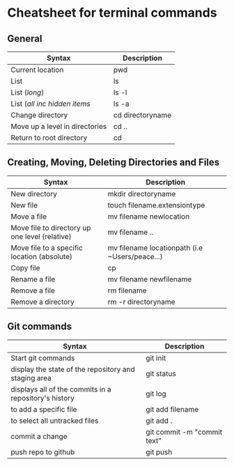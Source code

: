 # Cheatsheet for terminal commands

## General 

| Syntax | Description |
| ----------- | ----------- |
| Current location  | pwd |
| List  | ls |
|List (_long_) | ls -l
|List (_all inc hidden items_| ls -a
|Change directory | cd directoryname
|Move up a level in directories| cd ..
|Return to root directory | cd


## Creating, Moving, Deleting Directories and Files

| Syntax | Description |
| ----------- | ----------- |
| New directory  | mkdir directoryname |
| New file | touch filename.extensiontype|
|Move a file| mv filename newlocation
|Move file to directory up one level (relative)| mv filename ..
|Move file to a specific location (absolute)| mv filename locationpath (i.e ~Users/peace...)
|Copy file| cp 
Rename a file| mv filename newfilename
Remove a file| rm filename
Remove a directory | rm -r directoryname


## Git commands 
| Syntax | Description |
| ----------- | ----------- |
| Start git commands | git init
|display the state of the repository and staging area| git status
|displays all of the commits in a repository's history| git log
|to add a specific file| git add filename
|to select all untracked files| git add .
|commit a change| git commit -m "commit text"
|push repo to github| git push 